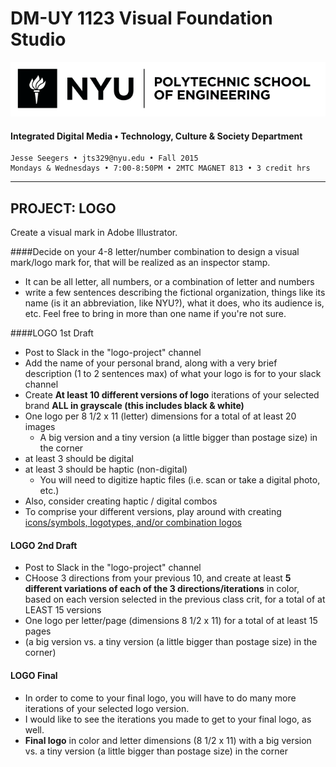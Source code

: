 # DM-UY 1123 Visual Foundation Studio

![NYU](nyu_soe_logo.png)
#### Integrated Digital Media • Technology, Culture & Society Department 

    Jesse Seegers • jts329@nyu.edu • Fall 2015 
    Mondays & Wednesdays • 7:00-8:50PM • 2MTC MAGNET 813 • 3 credit hrs

---


## PROJECT: LOGO
Create a visual mark in Adobe Illustrator.

####Decide on your 4-8 letter/number combination to design a visual mark/logo mark for, that will be realized as an inspector stamp.
* It can be all letter, all numbers, or a combination of letter and numbers 
* write a few sentences describing the fictional organization, things like its name (is it an abbreviation, like NYU?), what it does, who its audience is, etc. Feel free to bring in more than one name if you're not sure.

####LOGO 1st Draft  
* Post to Slack in the "logo-project" channel
* Add the name of your personal brand, along with a very brief description (1 to 2 sentences max) of what your logo is for to your slack channel
* Create **At least 10 different versions of logo** iterations of your selected brand **ALL in grayscale (this includes black &amp; white)**
* One logo per 8 1/2 x 11 (letter) dimensions for a total of at least 20 images
  * A big version and a tiny version (a little bigger than postage size) in the corner
* at least 3 should be digital
* at least 3 should be haptic (non-digital) 
  * You will need to digitize haptic files (i.e. scan or take a digital photo, etc.)
* Also, consider creating haptic / digital combos
* To comprise your different versions, play around with creating <a href="http://www.logodesignsource.com/types.html" target="_blank">icons/symbols, logotypes, and/or combination logos</a>

#### LOGO 2nd Draft  
* Post to Slack in the "logo-project" channel
* CHoose 3 directions from your previous 10, and create at least **5 different variations of each of the 3 directions/iterations** in color, based on each version selected in the previous class crit, for a total of at LEAST 15 versions
* One logo per letter/page (dimensions 8 1/2 x 11) for a total of at least 15 pages
* (a big version vs. a tiny version (a little bigger than postage size) in the corner)

#### LOGO Final  
* In order to come to your final logo, you will have to do many more iterations of your selected logo version. 
* I would like to see the iterations you made to get to your final logo, as well.
* **Final logo** in color and letter dimensions (8 1/2 x 11) with a big version vs. a tiny version (a little bigger than postage size) in the corner



